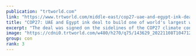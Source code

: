 ```yaml
---
publication: "trtworld.com"
link: "https://www.trtworld.com/middle-east/cop27-uae-and-egypt-ink-deal-to-build-one-of-world-s-largest-wind-farms-62352"
title: "COP27: UAE and Egypt ink deal to build one of world's largest wind farms"
excerpt: "The deal was signed on the sidelines of the COP27 climate conference in Sharm El Sheikh."
image: "https://cdni0.trtworld.com/w480/h270/q75/143629_20221108T104712Z_1367868053_RC2MHX9L9J71_RTRMADP_3_CLIMATEUN_1667907695743.JPG"
group: con
rank: 3
---
```

